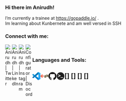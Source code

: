 ### Hi there im Anirudh!

I’m currently a trainee at https://gopaddle.io/ . <br />
Im learning about Kunbernete and am well versed in SSH

### Connect with me:

[<img align="left" alt="Anirudh | Twitter" width="22px" src="https://cdn.jsdelivr.net/npm/simple-icons@v3/icons/twitter.svg" />][twitter]
[<img align="left" alt="Anirudh | LinkedIn" width="22px" src="https://cdn.jsdelivr.net/npm/simple-icons@v3/icons/linkedin.svg" />][linkedin]
[<img align="left" alt="Anirudh | Instagram" width="22px" src="https://cdn.jsdelivr.net/npm/simple-icons@v3/icons/instagram.svg" />][instagram]
[<img align="left" alt="Configurator | Disocord" width="22px" src="https://cdn.jsdelivr.net/npm/simple-icons@v3/icons/discord.svg" />][discord]<br />

### Languages and Tools:

[<img align="left" alt="Visual Studio Code" width="26px" src="https://raw.githubusercontent.com/github/explore/80688e429a7d4ef2fca1e82350fe8e3517d3494d/topics/visual-studio-code/visual-studio-code.png" />]
[<img align="left" alt="Git" width="26px" src="https://raw.githubusercontent.com/github/explore/80688e429a7d4ef2fca1e82350fe8e3517d3494d/topics/git/git.png" />]
[<img align="left" alt="GitHub" width="26px" src="https://raw.githubusercontent.com/github/explore/78df643247d429f6cc873026c0622819ad797942/topics/github/github.png" />]
[<img align="left" alt="Terminal" width="26px" src="https://raw.githubusercontent.com/github/explore/80688e429a7d4ef2fca1e82350fe8e3517d3494d/topics/terminal/terminal.png" />]
<br />
<br />
---

[twitter]: https://twitter.com/AnirudhD13
[instagram]: https://www.instagram.com/anirudh.d.575
[linkedin]: https://www.linkedin.com/in/anirudh-d-1b5493220
[discord]: https://discord.gg/dr24Z4BmP8
